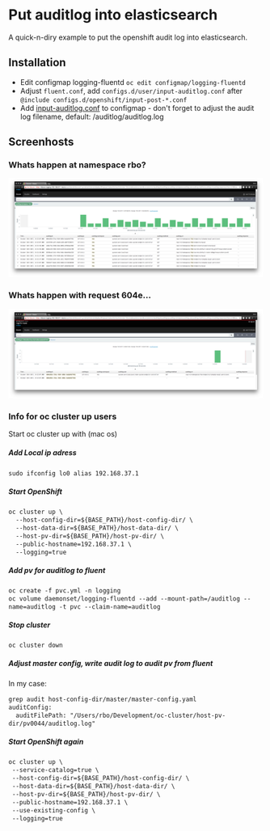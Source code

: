 # Put auditlog into elasticsearch
A quick-n-diry example to put the openshift audit log into elasticsearch.
## Installation

-  Edit configmap logging-fluentd ```oc edit configmap/logging-fluentd```
  - Adjust ```fluent.conf```, add ```configs.d/user/input-auditlog.conf``` after ```@include configs.d/openshift/input-post-*.conf```
  - Add  [input-auditlog.conf](input-auditlog.conf) to configmap - don't forget to adjust the audit log filename, default: /auditlog/auditlog.log 

## Screenhosts
### Whats happen at namespace rbo?
![](screenshots/example1.png)

### Whats happen with request 604e...
![](screenshots/example2.png)


### Info for oc cluster up users
Start oc cluster up with (mac os)

##### Add Local ip adress 
```sudo ifconfig lo0 alias 192.168.37.1```
##### Start OpenShift
```
oc cluster up \
  --host-config-dir=${BASE_PATH}/host-config-dir/ \
  --host-data-dir=${BASE_PATH}/host-data-dir/ \
  --host-pv-dir=${BASE_PATH}/host-pv-dir/ \
  --public-hostname=192.168.37.1 \
  --logging=true
```

##### Add pv for auditlog to fluent
```
oc create -f pvc.yml -n logging
oc volume daemonset/logging-fluentd --add --mount-path=/auditlog --name=auditlog -t pvc --claim-name=auditlog
```
##### Stop cluster
```
oc cluster down
```
#####  Adjust master config, write audit log to audit pv from fluent
In my case:

```
grep audit host-config-dir/master/master-config.yaml
auditConfig:
  auditFilePath: "/Users/rbo/Development/oc-cluster/host-pv-dir/pv0044/auditlog.log"
```
##### Start OpenShift again
```
oc cluster up \
 --service-catalog=true \
 --host-config-dir=${BASE_PATH}/host-config-dir/ \
 --host-data-dir=${BASE_PATH}/host-data-dir/ \
 --host-pv-dir=${BASE_PATH}/host-pv-dir/ \
 --public-hostname=192.168.37.1 \
 --use-existing-config \
 --logging=true
```

